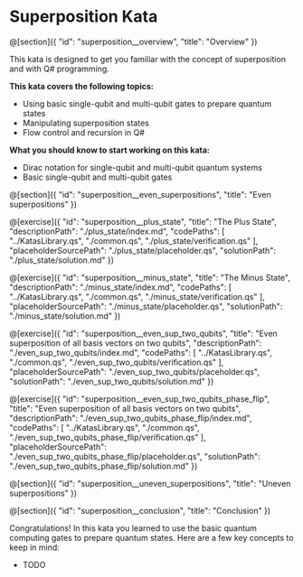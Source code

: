 # Superposition Kata

@[section]({
    "id": "superposition__overview",
    "title": "Overview"
})

This kata is designed to get you familiar with the concept of superposition and with Q# programming.

**This kata covers the following topics:**

- Using basic single-qubit and multi-qubit gates to prepare quantum states
- Manipulating superposition states
- Flow control and recursion in Q#

**What you should know to start working on this kata:**

- Dirac notation for single-qubit and multi-qubit quantum systems
- Basic single-qubit and multi-qubit gates

@[section]({
    "id": "superposition__even_superpositions",
    "title": "Even superpositions"
})

@[exercise]({
    "id": "superposition__plus_state",
    "title": "The Plus State",
    "descriptionPath": "./plus_state/index.md",
    "codePaths": [
        "../KatasLibrary.qs",
        "./common.qs",
        "./plus_state/verification.qs"
    ],
    "placeholderSourcePath": "./plus_state/placeholder.qs",
    "solutionPath": "./plus_state/solution.md"
})

@[exercise]({
    "id": "superposition__minus_state",
    "title": "The Minus State",
    "descriptionPath": "./minus_state/index.md",
    "codePaths": [
        "../KatasLibrary.qs",
        "./common.qs",
        "./minus_state/verification.qs"
    ],
    "placeholderSourcePath": "./minus_state/placeholder.qs",
    "solutionPath": "./minus_state/solution.md"
})

@[exercise]({
    "id": "superposition__even_sup_two_qubits",
    "title": "Even superposition of all basis vectors on two qubits",
    "descriptionPath": "./even_sup_two_qubits/index.md",
    "codePaths": [
        "../KatasLibrary.qs",
        "./common.qs",
        "./even_sup_two_qubits/verification.qs"
    ],
    "placeholderSourcePath": "./even_sup_two_qubits/placeholder.qs",
    "solutionPath": "./even_sup_two_qubits/solution.md"
})

@[exercise]({
    "id": "superposition__even_sup_two_qubits_phase_flip",
    "title": "Even superposition of all basis vectors on two qubits",
    "descriptionPath": "./even_sup_two_qubits_phase_flip/index.md",
    "codePaths": [
        "../KatasLibrary.qs",
        "./common.qs",
        "./even_sup_two_qubits_phase_flip/verification.qs"
    ],
    "placeholderSourcePath": "./even_sup_two_qubits_phase_flip/placeholder.qs",
    "solutionPath": "./even_sup_two_qubits_phase_flip/solution.md"
})


@[section]({
    "id": "superposition__uneven_superpositions",
    "title": "Uneven superpositions"
})

@[section]({
    "id": "superposition__conclusion",
    "title": "Conclusion"
})

Congratulations! In this kata you learned to use the basic quantum computing gates to prepare quantum states. Here are a few key concepts to keep in mind:

* TODO
